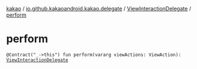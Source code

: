 [kakao](../../index.md) / [io.github.kakaoandroid.kakao.delegate](../index.md) / [ViewInteractionDelegate](index.md) / [perform](./perform.md)

# perform

`@Contract("_->this") fun perform(vararg viewActions: ViewAction): `[`ViewInteractionDelegate`](index.md)